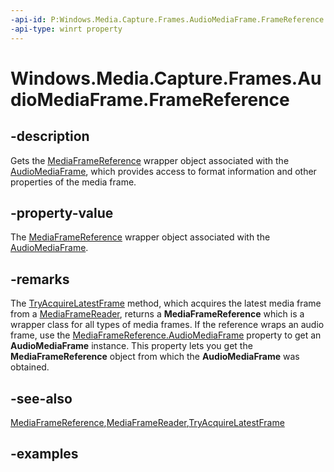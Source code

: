 ```yaml
---
-api-id: P:Windows.Media.Capture.Frames.AudioMediaFrame.FrameReference
-api-type: winrt property
---
```


<!-- Property syntax.
public MediaFrameReference FrameReference { get; }
-->

# Windows.Media.Capture.Frames.AudioMediaFrame.FrameReference

## -description
Gets the [MediaFrameReference](mediaframereference.md) wrapper object associated with the [AudioMediaFrame](audiomediaframe.md), which provides access to format information and other properties of the media frame.

## -property-value
The [MediaFrameReference](mediaframereference.md) wrapper object associated with the [AudioMediaFrame](audiomediaframe.md).

## -remarks
The [TryAcquireLatestFrame](mediaframereader_tryacquirelatestframe_612769713.md) method, which acquires the latest media frame from a [MediaFrameReader](mediaframereader.md), returns a **MediaFrameReference** which is a wrapper class for all types of media frames. If the reference wraps an audio frame, use the [MediaFrameReference.AudioMediaFrame](mediaframereference_audiomediaframe.md) property to get an **AudioMediaFrame** instance. This property lets you get the **MediaFrameReference** object from which the **AudioMediaFrame** was obtained. 

## -see-also
[MediaFrameReference](mediaframereference.md),[MediaFrameReader](mediaframereader.md),[TryAcquireLatestFrame](mediaframereader_tryacquirelatestframe_612769713.md)

## -examples

